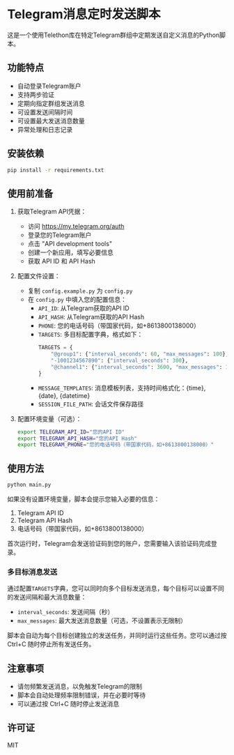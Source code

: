 # Telegram消息定时发送脚本

这是一个使用Telethon库在特定Telegram群组中定期发送自定义消息的Python脚本。

## 功能特点

- 自动登录Telegram账户
- 支持两步验证
- 定期向指定群组发送消息
- 可设置发送间隔时间
- 可设置最大发送消息数量
- 异常处理和日志记录

## 安装依赖

```bash
pip install -r requirements.txt
```

## 使用前准备

1. 获取Telegram API凭据：
   - 访问 https://my.telegram.org/auth
   - 登录您的Telegram账户
   - 点击 "API development tools"
   - 创建一个新应用，填写必要信息
   - 获取 API ID 和 API Hash

2. 配置文件设置：
   - 复制 `config.example.py` 为 `config.py`
   - 在 `config.py` 中填入您的配置信息：
     - `API_ID`: 从Telegram获取的API ID
     - `API_HASH`: 从Telegram获取的API Hash
     - `PHONE`: 您的电话号码（带国家代码，如+8613800138000）
     - `TARGETS`: 多目标配置字典，格式如下：
       ```python
       TARGETS = {
           "@group1": {"interval_seconds": 60, "max_messages": 100},
           "-1001234567890": {"interval_seconds": 300},
           "@channel1": {"interval_seconds": 3600, "max_messages": 10}
       }
       ```
     - `MESSAGE_TEMPLATES`: 消息模板列表，支持时间格式化：{time}, {date}, {datetime}
     - `SESSION_FILE_PATH`: 会话文件保存路径

3. 配置环境变量（可选）：
   ```bash
   export TELEGRAM_API_ID="您的API ID"
   export TELEGRAM_API_HASH="您的API Hash"
   export TELEGRAM_PHONE="您的电话号码（带国家代码，如+8613800138000）"
   ```

## 使用方法

```bash
python main.py
```

如果没有设置环境变量，脚本会提示您输入必要的信息：

1. Telegram API ID
2. Telegram API Hash
3. 电话号码（带国家代码，如+8613800138000）

首次运行时，Telegram会发送验证码到您的账户，您需要输入该验证码完成登录。

### 多目标消息发送

通过配置`TARGETS`字典，您可以同时向多个目标发送消息，每个目标可以设置不同的发送间隔和最大消息数量：

- `interval_seconds`: 发送间隔（秒）
- `max_messages`: 最大发送消息数量（可选，不设置表示无限制）

脚本会自动为每个目标创建独立的发送任务，并同时运行这些任务。您可以通过按 Ctrl+C 随时停止所有发送任务。

## 注意事项

- 请勿频繁发送消息，以免触发Telegram的限制
- 脚本会自动处理频率限制错误，并在必要时等待
- 可以通过按 Ctrl+C 随时停止发送消息

## 许可证

MIT